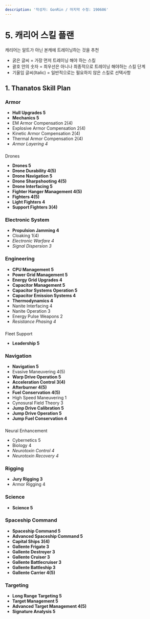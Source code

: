```yaml
---
description: '작성자: GonRin / 마지막 수정: 190606'
---
```


# 5. 캐리어 스킬 플랜

캐리어는 알트가 아닌 본캐에 트레이닝하는 것을 추천

* 굵은 글씨 = 가장 먼저 트레이닝 해야 하는 스킬
* 괄호 안의 숫자 = 최우선은 아니나 최종적으로 트레이닝 해야하는 스킬 단계
* 기울임 글씨\(Italic\) = 일반적으로는 필요하지 않은 스킬로 선택사항

## 1. Thanatos Skill Plan

### Armor

* **Hull Upgrades 5**
* **Mechanics 5**
* EM Armor Compensation 2\(4\)
* Explosive Armor Compensation 2\(4\)
* Kinetic Armor Compensation 2\(4\)
* Thermal Armor Compensation 2\(4\)
* _Armor Layering 4_

### Drones

* **Drones 5**
* **Drone Durability 4\(5\)**
* **Drone Navigation 5**
* **Drone Sharpshooting 4\(5\)**
* **Drone Interfacing 5**
* **Fighter Hanger Management 4\(5\)**
* **Fighters 4\(5\)**
* **Light Fighters 4**
* **Support Fighters 3\(4\)**

### Electronic System

* **Propulsion Jamming 4**
* Cloaking 1\(4\)
* _Electronic Warfare 4_
* _Signal Dispersion 3_

### Engineering

* **CPU Management 5** 
* **Power Grid Management 5** 
* **Energy Grid Upgrades 4** 
* **Capacitor Management 5**
* **Capacitor Systems Operation 5**
* **Capacitor Emission Systems 4**
* **Thermodynamics 4**
* Nanite Interfacing 4
* Nanite Operation 3
* Energy Pulse Weapons 2
* _Resistance Phasing 4_

### Fleet Support

* **Leadership 5**

### Navigation

* **Navigation 5** 
* Evasive Maneuvering 4\(5\)
* **Warp Drive Operation 5**
* **Acceleration Control 3\(4\)**
* **Afterburner 4\(5\)**
* **Fuel Conservation 4\(5\)**
* High Speed Maneuvering 1
* Cynosural Field Theory 3
* **Jump Drive Calibration 5**
* **Jump Drive Operation 5**
* **Jump Fuel Conservation 4**

### Neural Enhancement

* Cybernetics 5 
* Biology 4
* _Neurotoxin Control 4_
* _Neurotoxin Recovery 4_

### Rigging

* **Jury Rigging 3**
* Armor Rigging 4

### Science

* **Science 5**

### **Spaceship Command**

* **Spaceship Command 5** 
* **Advanced Spaceship Command 5**
* **Capital Ships 3\(4\)**
* **Gallente Frigate 3**
* **Gallente Destroyer 3**
* **Gallente Cruiser 3**
* **Gallente Battlecruiser 3**
* **Gallente Battleship 3**
* **Gallente Carrier 4\(5\)**

### Targeting

* **Long Range Targeting 5** 
* **Target Management 5**
* **Advanced Target Management 4\(5\)**
* **Signature Analysis 5**




